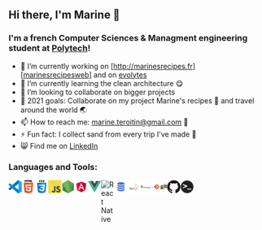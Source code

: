 ## Hi there, I'm Marine 👋

### I'm a french Computer Sciences & Managment engineering student at [Polytech][polyurl]!

- 🔭 I’m currently working on [http://marinesrecipes.fr][marinesrecipesweb] and on [evolytes]
- 🌱 I’m currently learning the clean architecture 😋
- 👯 I’m looking to collaborate on bigger projects
- 🥅 2021 goals: Collaborate on my project Marine's recipes 🍉 and  travel around the world 🌏
- 📫 How to reach me: marine.teroitin@gmail.com 📧
- ⚡ Fun fact: I collect sand from every trip I've made 🌊
- 😸 Find me on [LinkedIn][linkedinurl]


### Languages and Tools:

<img align="left" alt="Visual Studio Code" width="26px" src="https://raw.githubusercontent.com/github/explore/80688e429a7d4ef2fca1e82350fe8e3517d3494d/topics/visual-studio-code/visual-studio-code.png" />
<img align="left" alt="HTML5" width="26px" src="https://raw.githubusercontent.com/github/explore/80688e429a7d4ef2fca1e82350fe8e3517d3494d/topics/html/html.png" />
<img align="left" alt="CSS3" width="26px" src="https://raw.githubusercontent.com/github/explore/80688e429a7d4ef2fca1e82350fe8e3517d3494d/topics/css/css.png" />
<img align="left" alt="JavaScript" width="26px" src="https://raw.githubusercontent.com/github/explore/80688e429a7d4ef2fca1e82350fe8e3517d3494d/topics/javascript/javascript.png" />
<img align="left" alt="Node.js" width="26px" src="https://raw.githubusercontent.com/github/explore/80688e429a7d4ef2fca1e82350fe8e3517d3494d/topics/nodejs/nodejs.png" />
<img align="left" alt="Angular.js" width="26px" src="https://raw.githubusercontent.com/github/explore/80688e429a7d4ef2fca1e82350fe8e3517d3494d/topics/angular/angular.png" />
<img align="left" alt="Node.js" width="26px" src="https://raw.githubusercontent.com/github/explore/80688e429a7d4ef2fca1e82350fe8e3517d3494d/topics/vue/vue.png" />
<img align="left" alt="React Native" width="26px" src="https://camo.githubusercontent.com/f6c7bfcf9aa12bca825c40ce2b691aa3c454c9017236ee998105896ca3be0a01/68747470733a2f2f7777772e756269647265616d732e66722f77702d636f6e74656e742f75706c6f6164732f323032302f30362f6c6f676f2d72656163742d6e61746976652e706e67" />
<img align="left" alt="SQL" width="26px" src="https://raw.githubusercontent.com/github/explore/80688e429a7d4ef2fca1e82350fe8e3517d3494d/topics/sql/sql.png" />
<img align="left" alt="MySQL" width="26px" src="https://raw.githubusercontent.com/github/explore/80688e429a7d4ef2fca1e82350fe8e3517d3494d/topics/mysql/mysql.png" />
<img align="left" alt="MongoDB" width="26px" src="https://raw.githubusercontent.com/github/explore/80688e429a7d4ef2fca1e82350fe8e3517d3494d/topics/mongodb/mongodb.png" />
<img align="left" alt="Git" width="26px" src="https://raw.githubusercontent.com/github/explore/80688e429a7d4ef2fca1e82350fe8e3517d3494d/topics/git/git.png" />
<img align="left" alt="GitHub" width="26px" src="https://raw.githubusercontent.com/github/explore/78df643247d429f6cc873026c0622819ad797942/topics/github/github.png" />
<img align="left" alt="Terminal" width="26px" src="https://raw.githubusercontent.com/github/explore/80688e429a7d4ef2fca1e82350fe8e3517d3494d/topics/terminal/terminal.png" />




[marinesrecipesweb]: http://marinesrecipes.fr
[polyurl]: https://www.polytech.umontpellier.fr/formation/cycle-ingenieur/informatique-et-gestion
[linkedinurl]: https://www.linkedin.com/in/marine-téroitin-61007b19b/
[evolytes]:https://www.evolytes.com/fr-FR/home
